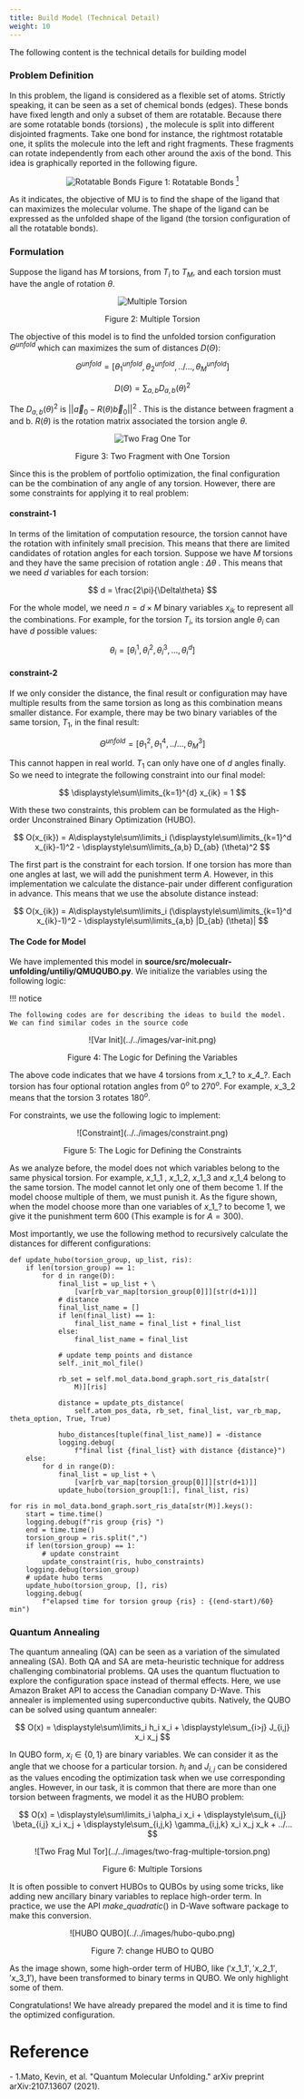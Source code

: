 ```yaml
---
title: Build Model (Technical Detail)
weight: 10
---
```


The following content is the technical details for building model

### Problem Definition

In this problem, the ligand is considered as a flexible set of atoms. Strictly speaking, 
it can be seen as a set of chemical bonds (edges). These bonds have fixed length and 
only a subset of them are rotatable. Because there are some rotatable bonds (torsions)
, the molecule is split into different disjointed fragments. Take one bond for instance, 
the rightmost rotatable one, it splits the molecule into the left and right fragments. 
These fragments can rotate independently from each other around the axis of the bond. This 
idea is graphically reported in the following figure. 

<center>

 ![Rotatable Bonds](../../images/rotatable-bonds.png)
 Figure 1: Rotatable Bonds [<sup>1</sup>](#qmu-paper)
 
 </center>

 As it indicates, the objective of MU is to find the shape of the ligand that can maximizes 
 the molecular volume. The shape of the ligand can be expressed as the unfolded shape of the
  ligand (the torsion configuration of all the rotatable bonds).

### Formulation

Suppose the ligand has $M$ torsions, from $T_i$ to $T_M$, and each torsion must have the angle 
of rotation $\theta$.

<center>

![Multiple Torsion](../../images/multiple-torsion.png)

Figure 2: Multiple Torsion

</center>

The objective of this model is to find the unfolded torsion configuration 
${\Theta}^{unfold}$ which 
can maximizes the sum of distances $D(\Theta)$:

$$ {\Theta}^{unfold} = [\theta^{unfold}_1,  \theta^{unfold}_2, ../..., \theta^{unfold}_M] $$

$$ D(\Theta) = \sum_{a,b}D_{a,b}(\theta)^2 $$

The $D_{a,b}(\theta)^2$ is $|| \overrightarrow{a}_0 - R(\theta)\overrightarrow{b}_0||^2$ . 
This is the distance between fragment a and b. $R(\theta)$ is the rotation matrix associated the torsion angle 
$\theta$.

<center>

![Two Frag One Tor](../../images/two-frag-one-torsion.png)

Figure 3: Two Fragment with One Torsion

</center>

Since this is the problem of portfolio optimization, the final configuration can be the combination of any 
angle of any torsion. However, there are some constraints for applying it to real problem: 

#### constraint-1

In terms of the limitation of computation resource, the torsion cannot have the rotation with infinitely small 
precision. This means that there are limited candidates of rotation angles for each torsion. Suppose we have 
$M$ torsions and they have the same precision of rotation angle : 
$\Delta\theta$ . This means that we need $d$ variables 
for each torsion:

$$ d = \frac{2\pi}{\Delta\theta} $$

For the whole model, we need $n = d \times M$ binary variables $x_{ik}$ to represent all the combinations. 
For example, for the torsion $T_i$, its torsion angle $\theta_i$ can have 
$d$ possible values:

$$ \theta_i = [\theta_i^1,\theta_i^2,\theta_i^3, ..., \theta_i^d] $$

#### constraint-2

If we only consider the distance, the final result or configuration may have multiple results from the same torsion as long 
as this combination means smaller distance. For example, there may be two binary variables of the same torsion, $T_1$, in the 
final result:

$$ {\Theta}^{unfold} = [\theta^2_1,  \theta^4_1, ../..., \theta^3_M] $$

This cannot happen in real world. $T_1$ can only have one of 
$d$ angles finally. So we need to integrate the following constraint into our final model:

$$ \displaystyle\sum\limits_{k=1}^{d} x_{ik} = 1 $$

With these two constraints, this problem can be formulated as the High-order Unconstrained Binary Optimization (HUBO).

$$ O(x_{ik}) = A\displaystyle\sum\limits_i (\displaystyle\sum\limits_{k=1}^d x_{ik}-1)^2 - \displaystyle\sum\limits_{a,b} D_{ab} (\theta)^2 $$

The first part is the constraint for each torsion. If one torsion has more than one angles at last, we will add the punishment term $A$. 
However, in this implementation we calculate the distance-pair under different configuration in advance. This 
means that we use the absolute distance instead:

$$ O(x_{ik}) = A\displaystyle\sum\limits_i (\displaystyle\sum\limits_{k=1}^d x_{ik}-1)^2 - \displaystyle\sum\limits_{a,b} |D_{ab} (\theta)| $$

#### The Code for Model
We have implemented this model in **source/src/molecualr-unfolding/untiliy/QMUQUBO.py**.
We initialize 
the variables using the following logic:

!!! notice

    The following codes are for describing the ideas to build the model. We can find similar codes in the source code

<center>
![Var Init](../../images/var-init.png)

Figure 4: The Logic for Defining the Variables
</center>

The above code indicates that we have 4 torsions from $x\_1\_?$ 
to $x\_4\_?$. Each torsion has four optional rotation angles from $0^o$ to 
$270^o$. For example, $x\_3\_2$ means that the torsion 3 rotates 
$180^o$.

For constraints, we use the following logic to implement: 

<center>
![Constraint](../../images/constraint.png)

Figure 5: The Logic for Defining the Constraints
</center>

As we analyze before, the model does not which variables belong to 
the same physical torsion. For example, $x\_1\_1$ , $x\_1\_2$, $x\_1\_3$ 
and  $x\_1\_4$ belong to the same torsion. The model cannot let only 
one of them become $1$. If the model choose multiple of them, we 
must punish it. As the figure shown, when the model choose more than 
one variables of $x\_1\_?$ to become $1$, we give it the punishment 
term $600$ (This example is for $A=300$). 

Most importantly, we use the following method to recursively calculate the distances for different configurations:

```
def update_hubo(torsion_group, up_list, ris):
    if len(torsion_group) == 1:
        for d in range(D):
            final_list = up_list + \
                [var[rb_var_map[torsion_group[0]]][str(d+1)]]
            # distance
            final_list_name = []
            if len(final_list) == 1:
                final_list_name = final_list + final_list
            else:
                final_list_name = final_list

            # update temp points and distance
            self._init_mol_file()

            rb_set = self.mol_data.bond_graph.sort_ris_data[str(
                M)][ris]

            distance = update_pts_distance(
                self.atom_pos_data, rb_set, final_list, var_rb_map, theta_option, True, True)

            hubo_distances[tuple(final_list_name)] = -distance
            logging.debug(
                f"final list {final_list} with distance {distance}")
    else:
        for d in range(D):
            final_list = up_list + \
                [var[rb_var_map[torsion_group[0]]][str(d+1)]]
            update_hubo(torsion_group[1:], final_list, ris)

for ris in mol_data.bond_graph.sort_ris_data[str(M)].keys():
    start = time.time()
    logging.debug(f"ris group {ris} ")
    end = time.time()
    torsion_group = ris.split(",")
    if len(torsion_group) == 1:
        # update constraint
        update_constraint(ris, hubo_constraints)
    logging.debug(torsion_group)
    # update hubo terms
    update_hubo(torsion_group, [], ris)
    logging.debug(
        f"elapsed time for torsion group {ris} : {(end-start)/60} min")
```

### Quantum Annealing

The quantum annealing (QA) can be seen as a variation of the simulated annealing (SA). Both QA and SA are meta-heuristic technique for address 
challenging combinatorial problems. QA uses the quantum fluctuation to explore the configuration space instead of thermal effects. Here, we use 
Amazon Braket API to access the Canadian company D-Wave. This annealer is implemented using superconductive qubits. Natively, the QUBO can be solved using quantum annealer:

$$ O(x) = \displaystyle\sum\limits_i h_i x_i + \displaystyle\sum_{i>j} J_{i,j} x_i x_j $$

In QUBO form, $x_i \in \{0, 1\}$ are binary variables. We can consider it as the angle that we choose for a particular torsion. $h_i$ and $J_{i,j}$
 can be considered as the values encoding the optimization task when we use corresponding angles. However, in our task, it is common that there are 
 more than one torsion between fragments, we model it as the HUBO problem:

$$ O(x) = \displaystyle\sum\limits_i \alpha_i x_i + \displaystyle\sum_{i,j} \beta_{i,j} x_i x_j + \displaystyle\sum_{i,j,k} \gamma_{i,j,k} x_i x_j x_k + ../... $$

<center>
![Two Frag Mul Tor](../../images/two-frag-multiple-torsion.png)

Figure 6: Multiple Torsions
</center>

It is often possible to convert HUBOs to QUBOs by using some tricks, 
like adding new ancillary binary variables to replace high-order term. 
In practice, we use the API $make \_ quadratic()$ in D-Wave software package to make this conversion.

<center>
![HUBO QUBO](../../images/hubo-qubo.png)

Figure 7: change HUBO to QUBO
</center>

As the image shown, some high-order term of HUBO, like $('x\_1\_1','x\_2\_1','x\_3\_1')$, have been 
transformed to binary terms in QUBO. We only highlight some of them.


Congratulations! We have already prepared the model and it is time to find the optimized configuration.

# Reference
<div id='qmu-paper'></div>
- 1.Mato, Kevin, et al. "Quantum Molecular Unfolding." arXiv preprint arXiv:2107.13607 (2021).